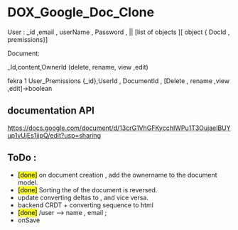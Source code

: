 # DOX_Google_Doc_Clone

User  : 
_id ,email , userName , Password , || [list of objects ][ object { DocId  , premissions}] 


Document:

_Id,content,OwnerId (delete, rename, view ,edit)


fekra 1 
User_Premissions 
{_id},UserId , DocumentId , [Delete , rename ,view ,edit]->boolean 
 

## documentation API 
https://docs.google.com/document/d/13crG1VhGFKycchIWPu1T3OujaelBUYup1vUjEs1jipQ/edit?usp=sharing


## ToDo  : 
* <mark>[done]</mark> on document creation , add the ownername to the document model. 
* <mark>[done]</mark> Sorting the of the document is reversed. 
* update converting deltas to , and vice versa. 
* backend CRDT + converting sequence to html 
* <mark>[done]</mark> /user --> name , email ; 
* onSave  




